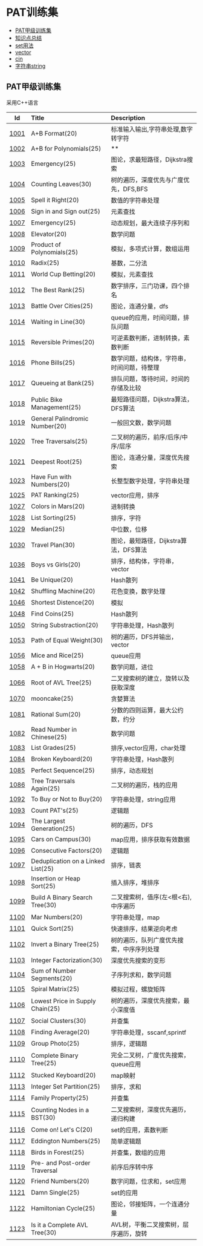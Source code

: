# PAT训练集

+ [PAT甲级训练集](PAT_Bundles)
+ [知识点总结](notice.md)
+ [set用法](set_c++.md)
+ [vector](vector_c++.md)
+ [cin](cin_c++.md)
+ [字符串string](string_c++.md)

## PAT甲级训练集

采用C++语言

|Id|Title|Description|
|:---:|:---|:---|
|[1001](PAT_Bundles/markdownfiles/1001.md)|A+B Format(20)|标准输入输出,字符串处理,数字转字符|
|[1002](PAT_Bundles/markdownfiles/1002.md)|A+B for Polynomials(25)|**|
|[1003](PAT_Bundles/markdownfiles/1003.md)|Emergency(25)|图论，求最短路径，Dijkstra搜索|
|[1004](PAT_Bundles/markdownfiles/1004.md)|Counting Leaves(30)|树的遍历，深度优先与广度优先，DFS,BFS|
|[1005](PAT_Bundles/markdownfiles/1005.md)|Spell it Right(20)|数值的字符串处理|
|[1006](PAT_Bundles/markdownfiles/1006.md)|Sign in and Sign out(25)|元素查找|
|[1007](PAT_Bundles/markdownfiles/1007.md)|Emergency(25)|动态规划，最大连续子序列和|
|[1008](PAT_Bundles/markdownfiles/1008.md)|Elevator(20)|数学问题|
|[1009](PAT_Bundles/markdownfiles/1009.md)|Product of Polynomials(25)|模拟，多项式计算，数组运用|
|[1010](PAT_Bundles/markdownfiles/1010.md)|Radix(25)|基数，二分法|
|[1011](PAT_Bundles/markdownfiles/1011.md)|World Cup Betting(20)|模拟，元素查找|
|[1012](PAT_Bundles/markdownfiles/1012.md)|The Best Rank(25)|数字排序，三门功课，四个排名|
|[1013](PAT_Bundles/markdownfiles/1013.md)|Battle Over Cities(25)|图论，连通分量，dfs|
|[1014](PAT_Bundles/markdownfiles/1014.md)|Waiting in Line(30)|queue的应用，时间问题，排队问题|
|[1015](PAT_Bundles/markdownfiles/1015.md)|Reversible Primes(20)|可逆素数判断，进制转换，素数判断|
|[1016](PAT_Bundles/markdownfiles/1016.md)|Phone Bills(25)|数学问题，结构体，字符串，时间问题，待整理|
|[1017](PAT_Bundles/markdownfiles/1017.md)|Queueing at Bank(25)|排队问题，等待时间，时间的存储及比较|
|[1018](PAT_Bundles/markdownfiles/1018.md)|Public Bike Management(25)|最短路径问题，Dijkstra算法，DFS算法|
|[1019](PAT_Bundles/markdownfiles/1019.md)|General Palindromic Number(20)|一般回文数，数学问题|
|[1020](PAT_Bundles/markdownfiles/1020.md)|Tree Traversals(25)|二叉树的遍历，前序/后序/中序/层序|
|[1021](PAT_Bundles/markdownfiles/1021.md)|Deepest Root(25)|图论，连通分量，深度优先搜索|
|[1023](PAT_Bundles/markdownfiles/1023.md)|Have Fun with Numbers(20)|长整型数字处理，字符串处理|
|[1025](PAT_Bundles/markdownfiles/1025.md)|PAT Ranking(25)|vector应用，排序|
|[1027](PAT_Bundles/markdownfiles/1027.md)|Colors in Mars(20)|进制转换|
|[1028](PAT_Bundles/markdownfiles/1028.md)|List Sorting(25)|排序，字符|
|[1029](PAT_Bundles/markdownfiles/1029.md)|Median(25)|中位数，位移|
|[1030](PAT_Bundles/markdownfiles/1030.md)|Travel Plan(30)|图论，最短路径，Dijkstra算法，DFS算法|
|[1036](PAT_Bundles/markdownfiles/1036.md)|Boys vs Girls(20)|排序，结构体，字符串，vector|
|[1041](PAT_Bundles/markdownfiles/1041.md)|Be Unique(20)|Hash散列|
|[1042](PAT_Bundles/markdownfiles/1042.md)|Shuffling Machine(20)|花色变换，数字处理|
|[1046](PAT_Bundles/markdownfiles/1046.md)|Shortest Distence(20)|模拟
|[1048](PAT_Bundles/markdownfiles/1048.md)|Find Coins(25)|Hash散列|
|[1050](PAT_Bundles/markdownfiles/1050.md)|String Substraction(20)|字符串处理，Hash散列|
|[1053](PAT_Bundles/markdownfiles/1053.md)|Path of Equal Weight(30)|树的遍历，DFS并输出，vector|
|[1056](PAT_Bundles/markdownfiles/1056.md)|Mice and Rice(25)|queue应用|
|[1058](PAT_Bundles/markdownfiles/1058.md)|A + B in Hogwarts(20)|数学问题，进位|
|[1066](PAT_Bundles/markdownfiles/1066.md)|Root of AVL Tree(25)|二叉搜索树的建立，旋转以及获取深度|
|[1070](PAT_Bundles/markdownfiles/1070.md)|mooncake(25)|贪婪算法|
|[1081](PAT_Bundles/markdownfiles/1081.md)|Rational Sum(20)|分数的四则运算，最大公约数，约分|
|[1082](PAT_Bundles/markdownfiles/1082.md)|Read Number in Chinese(25)|数学问题|
|[1083](PAT_Bundles/markdownfiles/1083.md)|List Grades(25)|排序,vector应用，char处理|
|[1084](PAT_Bundles/markdownfiles/1084.md)|Broken Keyboard(20)|字符串处理，Hash散列|
|[1085](PAT_Bundles/markdownfiles/1085.md)|Perfect Sequence(25)|排序，动态规划|
|[1086](PAT_Bundles/markdownfiles/1086.md)|Tree Traversals Again(25)|二叉树的遍历，栈的应用|
|[1092](PAT_Bundles/markdownfiles/1092.md)|To Buy or Not to Buy(20)|字符串处理，string应用|
|[1093](PAT_Bundles/markdownfiles/1093.md)|Count PAT's(25)|逻辑题|
|[1094](PAT_Bundles/markdownfiles/1094.md)|The Largest Generation(25)|树的遍历，DFS|
|[1095](PAT_Bundles/markdownfiles/1095.md)|Cars on Campus(30)|map应用，排序获取有效数据|
|[1096](PAT_Bundles/markdownfiles/1096.md)|Consecutive Factors(20)|逻辑题|
|[1097](PAT_Bundles/markdownfiles/1097.md)|Deduplication on a Linked List(25)|排序，链表|
|[1098](PAT_Bundles/markdownfiles/1098.md)|Insertion or Heap Sort(25)|插入排序，堆排序|
|[1099](PAT_Bundles/markdownfiles/1099.md)|Build A Binary Search Tree(30)|二叉搜索树，值序(左<根<右),中序遍历|
|[1100](PAT_Bundles/markdownfiles/1100.md)|Mar Numbers(20)|字符串处理，map|
|[1101](PAT_Bundles/markdownfiles/1101.md)|Quick Sort(25)|快速排序，结果逆向考虑|
|[1102](PAT_Bundles/markdownfiles/1102.md)|Invert a Binary Tree(25)|树的遍历，队列广度优先搜索，中序序列处理|
|[1103](PAT_Bundles/markdownfiles/1103.md)|Integer Factorization(30)|深度优先搜索的变形|
|[1104](PAT_Bundles/markdownfiles/1104.md)|Sum of Number Segments(20)|子序列求和，数学问题|
|[1105](PAT_Bundles/markdownfiles/1105.md)|Spiral Matrix(25)|模拟过程，螺旋矩阵|
|[1106](PAT_Bundles/markdownfiles/1106.md)|Lowest Price in Supply Chain(25)|树的遍历，深度优先搜索，最小深度值|
|[1107](PAT_Bundles/markdownfiles/1107.md)|Social Clusters(30)|并查集|
|[1108](PAT_Bundles/markdownfiles/1108.md)|Finding Average(20)|字符串处理，sscanf,sprintf|
|[1109](PAT_Bundles/markdownfiles/1109.md)|Group Photo(25)|排序，逻辑题|
|[1110](PAT_Bundles/markdownfiles/1110.md)|Complete Binary Tree(25)|完全二叉树，广度优先搜索，queue应用|
|[1112](PAT_Bundles/markdownfiles/1112.md)|Stucked Keyboard(20)|map映射|
|[1113](PAT_Bundles/markdownfiles/1113.md)|Integer Set Partition(25)|排序，求和|
|[1114](PAT_Bundles/markdownfiles/1114.md)|Family Property(25)|并查集|
|[1115](PAT_Bundles/markdownfiles/1115.md)|Counting Nodes in a BST(30)|二叉搜索树，深度优先遍历，递归构建|
|[1116](PAT_Bundles/markdownfiles/1116.md)|Come on! Let's C(20)|set的应用，素数判断|
|[1117](PAT_Bundles/markdownfiles/1117.md)|Eddington Numbers(25)|简单逻辑题|
|[1118](PAT_Bundles/markdownfiles/1118.md)|Birds in Forest(25)|并查集，数组的应用|
|[1119](PAT_Bundles/markdownfiles/1119.md)|Pre- and Post-order Traversal|前序后序转中序|
|[1120](PAT_Bundles/markdownfiles/1120.md)|Friend Numbers(20)|数字问题，位求和，set应用|
|[1121](PAT_Bundles/markdownfiles/1121.md)|Damn Single(25)|set的应用|
|[1122](PAT_Bundles/markdownfiles/1122.md)|Hamiltonian Cycle(25)|图论，邻接矩阵，一个连通分量|
|[1123](PAT_Bundles/markdownfiles/1123.md)|Is it a Complete AVL Tree(30)|AVL树，平衡二叉搜索树，层序遍历，旋转|
